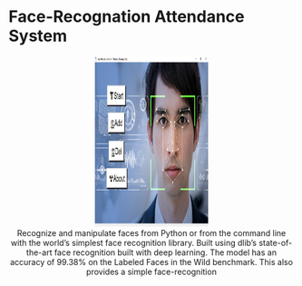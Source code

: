 
# Face-Recognation Attendance System
<p align="center">
<img src="https://github.com/rootuserdj/Face-recognition/blob/master/Screenshot.png" height="300" width="200"><br>
Recognize and manipulate faces from Python or from the command line with the world’s simplest face recognition library. Built using dlib’s state-of-the-art face recognition built with deep learning. The model has an accuracy of 99.38% on the Labeled Faces in the Wild benchmark. This also provides a simple face-recognition
</p>
